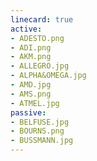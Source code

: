 ```yaml
---
linecard: true
active:
- ADESTO.png
- ADI.png
- AKM.png
- ALLEGRO.jpg
- ALPHA&OMEGA.jpg
- AMD.jpg
- AMS.png
- ATMEL.jpg
passive:
- BELFUSE.jpg
- BOURNS.png
- BUSSMANN.jpg
---
```


